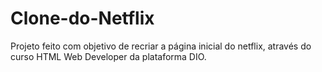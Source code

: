 # Clone-do-Netflix
Projeto feito com objetivo de recriar a página inicial do netflix, através do curso HTML Web Developer da plataforma DIO.
